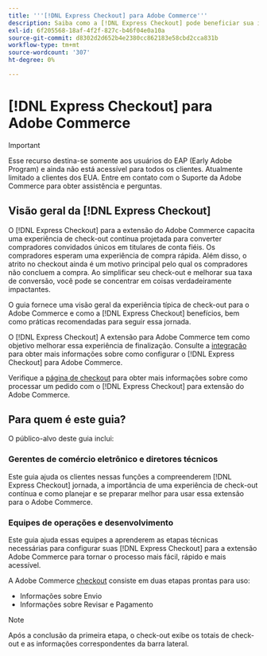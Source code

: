 ```yaml
---
title: '''[!DNL Express Checkout] para Adobe Commerce'''
description: Saiba como a [!DNL Express Checkout] pode beneficiar sua instância do Adobe Commerce e como integrar e configurar com êxito a extensão.
exl-id: 6f205568-18af-4f2f-827c-b46f04e0a10a
source-git-commit: d8302d2d652b4e2380cc862183e58cbd2cca831b
workflow-type: tm+mt
source-wordcount: '307'
ht-degree: 0%

---
```


# [!DNL Express Checkout] para Adobe Commerce

>[!IMPORTANT]
>
> Esse recurso destina-se somente aos usuários do EAP (Early Adobe Program) e ainda não está acessível para todos os clientes. Atualmente limitado a clientes dos EUA. Entre em contato com o Suporte da Adobe Commerce para obter assistência e perguntas.

## Visão geral da [!DNL Express Checkout]

O [!DNL Express Checkout] para a extensão do Adobe Commerce capacita uma experiência de check-out contínua projetada para converter compradores convidados únicos em titulares de conta fiéis. Os compradores esperam uma experiência de compra rápida. Além disso, o atrito no checkout ainda é um motivo principal pelo qual os compradores não concluem a compra. Ao simplificar seu check-out e melhorar sua taxa de conversão, você pode se concentrar em coisas verdadeiramente impactantes.

O guia fornece uma visão geral da experiência típica de check-out para o Adobe Commerce e como a [!DNL Express Checkout] benefícios, bem como práticas recomendadas para seguir essa jornada.

O [!DNL Express Checkout] A extensão para Adobe Commerce tem como objetivo melhorar essa experiência de finalização. Consulte a [integração](../express-checkout/onboarding.md) para obter mais informações sobre como configurar o [!DNL Express Checkout] para Adobe Commerce.

Verifique a [página de checkout](../express-checkout/checkout-page.md) para obter mais informações sobre como processar um pedido com o [!DNL Express Checkout] para extensão do Adobe Commerce.

## Para quem é este guia?

O público-alvo deste guia inclui:

### Gerentes de comércio eletrônico e diretores técnicos

Este guia ajuda os clientes nessas funções a compreenderem [!DNL Express Checkout] jornada, a importância de uma experiência de check-out contínua e como planejar e se preparar melhor para usar essa extensão para o Adobe Commerce.

### Equipes de operações e desenvolvimento

Este guia ajuda essas equipes a aprenderem as etapas técnicas necessárias para configurar suas [!DNL Express Checkout] para a extensão Adobe Commerce para tornar o processo mais fácil, rápido e mais acessível.

A Adobe Commerce [checkout](https://glossary.magento.com/checkout) consiste em duas etapas prontas para uso:

- Informações sobre Envio
- Informações sobre Revisar e Pagamento

>[!NOTE]
>
> Após a conclusão da primeira etapa, o check-out exibe os totais de check-out e as informações correspondentes da barra lateral.

